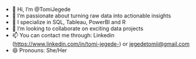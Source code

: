 - 👋 Hi, I’m @TomiJegede
- 👀 I’m passionate about turning raw data into actionable insights
- 🌱 I specialize in SQL, Tableau, PowerBI and R
- 💞️ I’m looking to collaborate on exciting data projects
- 📫 You can contact me through: Linkedin (https://www.linkedin.com/in/tomi-jegede-) or jegedetomii@gmail.com
- 😄 Pronouns: She/Her

<!---
TomiJegede/TomiJegede is a ✨ special ✨ repository because its `README.md` (this file) appears on your GitHub profile.
You can click the Preview link to take a look at your changes.
--->
